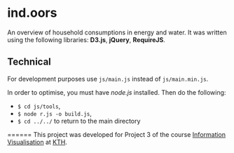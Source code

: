 # ind.oors
An overview of household consumptions in energy and water.
It was written using the following libraries: **D3.js**, **jQuery**, **RequireJS**.
## Technical
For development purposes use `js/main.js` instead of `js/main.min.js`.

In order to optimise, you must have _node.js_ installed. Then do the following:
- `$ cd js/tools`,
- `$ node r.js -o build.js`,
- `$ cd ../../` to return to the main directory


======
This project was developed for Project 3 of the course [Information Visualisation](https://www.kth.se/social/course/DH2321/) at [KTH](https://www.kth.se/).